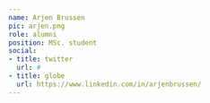 ```yaml
---
name: Arjen Brussen
pic: arjen.png
role: alumni
position: MSc. student
social:
- title: twitter
  url: #
- title: globe
  url: https://www.linkedin.com/in/arjenbrussen/
---
```


